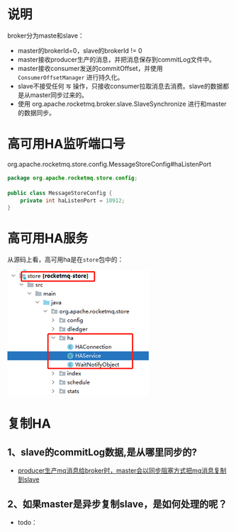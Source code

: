# 说明

broker分为maste和slave：

- master的brokerId=0，slave的brokerId != 0
- master接收producer生产的消息，并把消息保存到commitLog文件中。
- master接收consumer发送的commitOffset，并使用 `ConsumerOffsetManager` 进行持久化。
- slave不接受任何 `写` 操作，只接收consumer拉取消息去消费。slave的数据都是从master同步过来的。
- 使用 org.apache.rocketmq.broker.slave.SlaveSynchronize 进行和master的数据同步。







# 高可用HA监听端口号

org.apache.rocketmq.store.config.MessageStoreConfig#haListenPort

```java
package org.apache.rocketmq.store.config;

public class MessageStoreConfig {
    private int haListenPort = 10912;
}
```





# 高可用HA服务

从源码上看，高可用ha是在`store`包中的：

![image-20211212152956221](images/image-20211212152956221.png)







# 复制HA

## 1、slave的commitLog数据,是从哪里同步的?

- [producer生产mq消息给broker时，master会以同步阻塞方式把mq消息复制到slave](https://docs.qq.com/flowchart/DQVNZQUNacU9rd0V2)



## 2、如果master是异步复制slave，是如何处理的呢？

- todo：